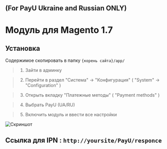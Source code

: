 (For PayU Ukraine and Russian ONLY)
-----

Модуль для Magento 1.7 
=====

Установка
----
Содержимое скопировать в папку `{корень сайта}/app/`

>1. Зайти в админку

>2. Перейти в раздел "Система" -> "Конфигурация" ( "System" -> "Configuration" )

>3. Открыть вкладку "Платежные методы" ( "Payment methods" )

>4. Выбрать PayU (UA/RU)

>5. Включить модуль и ввести все настройки 

![Скриншот][1]

Ccылка для IPN : `http://yoursite/PayU/responce`
-----


[1]: https://raw.github.com/PayUUA/Magento/master/magento.png
